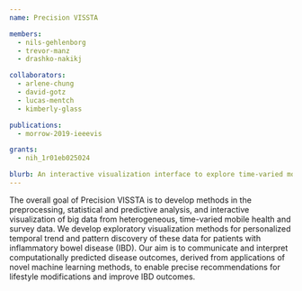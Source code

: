```yaml
---
name: Precision VISSTA

members:
  - nils-gehlenborg
  - trevor-manz
  - drashko-nakikj

collaborators:
  - arlene-chung
  - david-gotz
  - lucas-mentch
  - kimberly-glass

publications:
  - morrow-2019-ieeevis

grants:
  - nih_1r01eb025024

blurb: An interactive visualization interface to explore time-varied mobile health and survey data, enabling precise recommendations for lifestyle modifications to improve inflammatory bowel disease (IBD) outcomes.
---
```


The overall goal of Precision VISSTA is to develop methods in the preprocessing, statistical and predictive analysis, and interactive visualization of big data from heterogeneous, time-varied mobile health and survey data. We develop exploratory visualization methods for personalized temporal trend and pattern discovery of these data for patients with inflammatory bowel disease (IBD). Our aim is to communicate and interpret computationally predicted disease outcomes, derived from applications of novel machine learning methods, to enable precise recommendations for lifestyle modifications and improve IBD outcomes.
